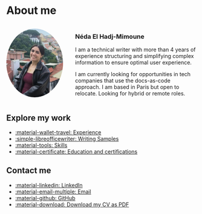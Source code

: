
<h1>About me</h1>

<div style="display: flex; align-items: center; gap: 2rem; flex-wrap: wrap;">
  <div style="flex: 0 0 150px;">
    <img src="assets/neda.png" alt="Néda El Hadj-Mimoune" width="150" style="border-radius: 80%; vertical-align: bottom">
  </div>
  <div style="flex: 1;">
    <h3>Néda El Hadj-Mimoune</h3>
    <p>I am a technical writer with more than 4 years of experience structuring and simplifying complex information to ensure optimal user experience. </p>
    <p>I am currently looking for opportunities in tech companies that use the docs-as-code approach. I am based in Paris but open to relocate. Looking for hybrid or remote roles.</p>
  </div>
</div>

## Explore my work

<div class="grid cards" markdown>

- [:material-wallet-travel: Experience](experience.md)
- [:simple-libreofficewriter: Writing Samples](writing-samples.md)
- [:material-tools: Skills](skills.md)
- [:material-certificate: Education and certifications](education.md)

</div>

## Contact me

<div class="grid cards" markdown>

- [:material-linkedin: LinkedIn](https://www.linkedin.com/in/n%C3%A9da-mimoune/)
- [:material-email-multiple: Email](mailto:neda.ryanne2@gmail.com)
- [:material-github: GitHub](https://github.com/nerda-codes)
- [:material-download: Download my CV as PDF](assets/my-cv.pdf)

</div>